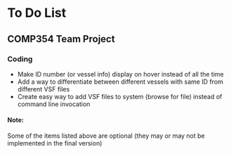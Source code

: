 To Do List
=======
## COMP354 Team Project

### Coding

* Make ID number (or vessel info) display on hover instead of all the time
* Add a way to differentiate between different vessels with same ID from different VSF files
* Create easy way to add VSF files to system (browse for file) instead of command line invocation

#### Note:
Some of the items listed above are optional (they may or may not be implemented in the final version)
